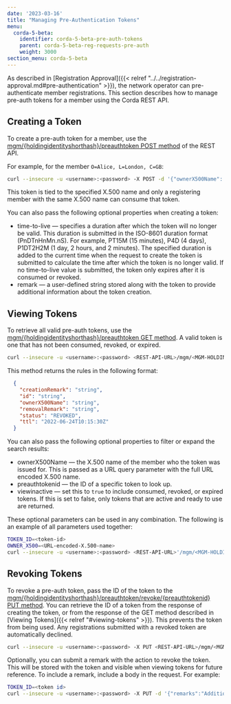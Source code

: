 ```yaml
---
date: '2023-03-16'
title: "Managing Pre-Authentication Tokens"
menu:
  corda-5-beta:
    identifier: corda-5-beta-pre-auth-tokens
    parent: corda-5-beta-reg-requests-pre-auth
    weight: 3000
section_menu: corda-5-beta
---
```


As described in [Registration Approval]({{< relref "../../registration-approval.md#pre-authentication" >}}), the network operator can pre-authenticate member registrations. This section describes how to manage pre-auth tokens for a member using the Corda REST API.

## Creating a Token

To create a pre-auth token for a member, use the [mgm/{holdingidentityshorthash}/preauthtoken POST method](../../rest-api/C5_OpenAPI.html#tag/MGM-API/operation/post_mgm__holdingidentityshorthash__preauthtoken) of the REST API.

For example, for the member `O=Alice, L=London, C=GB`:

```bash
curl --insecure -u <username>:<password> -X POST -d '{"ownerX500Name": "O=Alice, L=London, C=GB"}' <REST-API-URL>/mgm/<MGM-HOLDING-ID>/preauthtoken
```

This token is tied to the specified X.500 name and only a registering member with the same X.500 name can consume that token.

You can also pass the following optional properties when creating a token:
* time-to-live — specifies a duration after which the token will no longer be valid. 
This duration is submitted in the ISO-8601 duration format (PnDTnHnMn.nS). 
For example, PT15M (15 minutes), P4D (4 days), P1DT2H2M (1 day, 2 hours, and 2 minutes). 
The specified duration is added to the current time when the request to create the token is submitted to calculate the time after which the token is no longer valid. 
If no time-to-live value is submitted, the token only expires after it is consumed or revoked. 
* remark —  a user-defined string stored along with the token to provide additional information about the token creation.

## Viewing Tokens

To retrieve all valid pre-auth tokens, use the [mgm/{holdingidentityshorthash}/preauthtoken GET method](../../rest-api/C5_OpenAPI.html#tag/MGM-API/operation/get_mgm__holdingidentityshorthash__preauthtoken). A valid token is one that has not been consumed, revoked, or expired.

```bash
curl --insecure -u <username>:<password> <REST-API-URL>/mgm/<MGM-HOLDING-ID>/preauthtoken
```

This method returns the rules in the following format:
```JSON
  {
    "creationRemark": "string",
    "id": "string",
    "ownerX500Name": "string",
    "removalRemark": "string",
    "status": "REVOKED",
    "ttl": "2022-06-24T10:15:30Z"
  }
```

You can also pass the following optional properties to filter or expand the search results:
* ownerX500Name — the X.500 name of the member who the token was issued for. 
This is passed as a URL query parameter with the full URL encoded X.500 name.
* preauthtokenid — the ID of a specific token to look up.
* viewinactive — set this to `true` to include consumed, revoked, or expired tokens.
If this is set to false, only tokens that are active and ready to use are returned.

These optional parameters can be used in any combination. The following is an example of all parameters used together:
```bash
TOKEN_ID=<token-id>
OWNER_X500=<URL-encoded-X.500-name>
curl --insecure -u <username>:<password> <REST-API-URL>'/mgm/<MGM-HOLDING-ID>/preauthtoken?viewInactive=true&preAuthTokenId='$TOKEN_ID'&ownerX500Name='$OWNER_X500
```

## Revoking Tokens

To revoke a pre-auth token, pass the ID of the token to the [mgm/{holdingidentityshorthash}/preauthtoken/revoke/{preauthtokenid} PUT method](../../rest-api/C5_OpenAPI.html#tag/MGM-API/operation/put_mgm__holdingidentityshorthash__preauthtoken_revoke__preauthtokenid_). You can retrieve the ID of a token from the response of creating the token, or from the response of the GET method described in [Viewing Tokens]({{< relref "#viewing-tokens" >}}). This prevents the token from being used. Any registrations submitted with a revoked token are automatically declined.

```bash
curl --insecure -u <username>:<password> -X PUT <REST-API-URL>/mgm/<MGM-HOLDING-ID>/preauthtoken/revoke/<TOKEN-ID>
```

Optionally, you can submit a remark with the action to revoke the token. This will be stored with the token and visible when viewing tokens for future reference. To include a remark, include a body in the request. For example:

```bash
TOKEN_ID=<token id>
curl --insecure -u <username>:<password> -X PUT -d '{"remarks":"Additional authentication required."}' <REST-API-URL>/mgm/<MGM-HOLDING-ID>/preauthtoken/revoke/<TOKEN-ID>
```